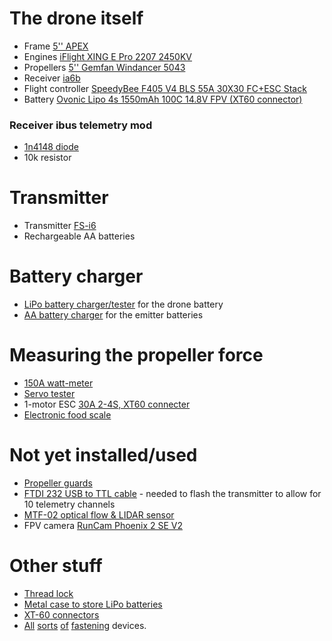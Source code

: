# The drone itself
* Frame [5'' APEX](https://www.aliexpress.us/item/1005007153449760.html)
* Engines [iFlight XING E Pro 2207 2450KV](https://www.aliexpress.com/item/1005006356256645.html)
* Propellers [5'' Gemfan Windancer 5043](https://www.aliexpress.com/item/32956264309.html)
* Receiver [ia6b](https://www.aliexpress.com/item/1005002741693755.html)
* Flight controller [SpeedyBee F405 V4 BLS 55A 30X30 FC+ESC Stack](https://www.speedybee.com/speedybee-f405-v4-bls-55a-30x30-fc-esc-stack/)
* Battery [Ovonic Lipo 4s 1550mAh 100C 14.8V FPV (XT60 connector)](https://www.amazon.fr/dp/B09WMPG7GF)

### Receiver ibus telemetry mod
* [1n4148 diode](https://fr.farnell.com/multicomp-pro/1n4148/diode-faible-signal-simple-do/dp/4245056)
* 10k resistor

# Transmitter
* Transmitter [FS-i6](https://www.aliexpress.com/item/1005002741693755.html)
* Rechargeable AA batteries 

# Battery charger
* [LiPo battery charger/tester](https://www.amazon.fr/dp/B09X331S34) for the drone battery
* [AA battery charger](https://www.amazon.fr/dp/B00TS19BUW) for the emitter batteries

# Measuring the propeller force
* [150A watt-meter](https://www.aliexpress.com/item/1005006076574323.html)
* [Servo tester](https://www.aliexpress.com/item/1005004111874108.html)
* 1-motor ESC [30A 2-4S, XT60 connecter](https://www.aliexpress.com/item/1005004891329311.html)
* [Electronic food scale](https://www.aliexpress.com/item/1005006084973087.html)

# Not yet installed/used
* [Propeller guards](https://www.aliexpress.com/item/32717569402.html)
* [FTDI 232 USB to TTL cable](https://www.amazon.fr/DSD-TECH-SH-U09G-intégré-FT232RL/dp/B083HVM7VZ) - needed to flash the transmitter to allow for 10 telemetry channels
* [MTF-02 optical flow & LIDAR sensor](https://www.aliexpress.com/item/1005006942233213.html)
* FPV camera [RunCam Phoenix 2 SE V2](https://www.aliexpress.com/item/1005006681300403.html)

# Other stuff
* [Thread lock](https://www.amazon.fr/dp/B0BN6B1Y84)
* [Metal case to store LiPo batteries](https://www.amazon.fr/dp/B0932RKW81)
* [XT-60 connectors](https://www.aliexpress.com/item/1005006413247606.html)
* [All](https://www.amazon.fr/dp/B0BGS8DJ4G) [sorts](https://www.amazon.fr/dp/B0CT2PKWYT) [of](https://www.amazon.fr/dp/B08QT8Q8D9) [fastening](https://www.amazon.fr/fixation-transparent-Scotch-Fix-4910C-1915-P-Lemballage) devices.
